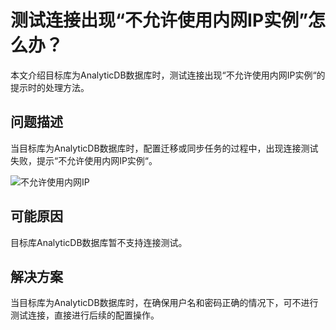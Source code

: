 # 测试连接出现“不允许使用内网IP实例”怎么办？

本文介绍目标库为AnalyticDB数据库时，测试连接出现“不允许使用内网IP实例“的提示时的处理方法。

## 问题描述

当目标库为AnalyticDB数据库时，配置迁移或同步任务的过程中，出现连接测试失败，提示“不允许使用内网IP实例“。

![不允许使用内网IP](https://static-aliyun-doc.oss-accelerate.aliyuncs.com/assets/img/zh-CN/3162582161/p240901.jpg)

## 可能原因

目标库AnalyticDB数据库暂不支持连接测试。

## 解决方案

当目标库为AnalyticDB数据库时，在确保用户名和密码正确的情况下，可不进行测试连接，直接进行后续的配置操作。

